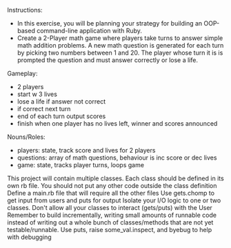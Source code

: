 Instructions:
- In this exercise, you will be planning your strategy for building an OOP-based command-line application with Ruby.
- Create a 2-Player math game where players take turns to answer simple math addition problems. A new math question is generated for each turn by picking two numbers between 1 and 20. The player whose turn it is is prompted the question and must answer correctly or lose a life.

Gameplay:
- 2 players
- start w 3 lives
- lose a life if answer not correct
- if correct next turn
- end of each turn output scores
- finish when one player has no lives left, winner and scores announced

Nouns/Roles:
- players: state, track score and lives for 2 players
- questions: array of math questions, behaviour is inc score or dec lives
- game: state, tracks player turns, loops game

This project will contain multiple classes. Each class should be defined in its own rb file. You should not put any other code outside the class definition
Define a main.rb file that will require all the other files
Use gets.chomp to get input from users and puts for output
Isolate your I/O logic to one or two classes. Don't allow all your classes to interact (gets/puts) with the User
Remember to build incrementally, writing small amounts of runnable code instead of writing out a whole bunch of classes/methods that are not yet testable/runnable.
Use puts, raise some_val.inspect, and byebug to help with debugging

